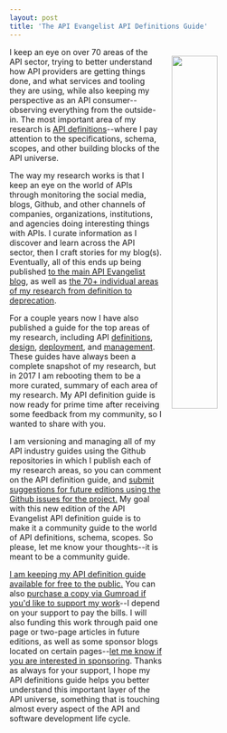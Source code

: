 ```yaml
---
layout: post
title: 'The API Evangelist API Definitions Guide'
---
```

<p><a href="http://apis.how/jxcvi8wng2"><img style="padding: 15px;" src="http://kinlane-productions.s3.amazonaws.com/api_evangelist_site/blog/api_definitions_2017_03.png" alt="" width="40%" align="right" /></a></p>
<p>I keep an eye on over 70 areas of the API sector, trying to better understand how API providers are getting things done, and what services and tooling they are using, while also keeping my perspective as an API consumer--observing everything from the outside-in. The most important area of my research is <a href="http://definitions.apievangelist.com">API definitions</a>--where I pay attention to the specifications, schema, scopes, and other building blocks of the API universe.&nbsp;</p>
<p>The way my research works&nbsp;is that I keep an eye on the world of APIs through monitoring the social media, blogs, Github, and other channels of companies, organizations, institutions, and agencies doing interesting things with APIs. I curate information as I discover&nbsp;and learn across the API sector, then I craft stories for my blog(s). Eventually, all of this ends up being published <a href="http://apievangelist.com/blog/">to the main API Evangelist blog</a>, as well as <a href="http://apievangelist.com/">the 70+ individual areas of my research from definition to deprecation</a>.&nbsp;</p>
<p>For a couple years now I have also published a guide for the top areas of my research, including API <a href="http://definitions.apievangelist.com">definitions</a>, <a href="http://design.apievangelist.com">design</a>, <a href="http://deployment.apievangelist.com">deployment</a>, and <a href="http://management.apievangelist.com">management</a>. These guides have always been a complete snapshot of my research, but in 2017 I am rebooting them to be a more curated, summary of each area of my research. My API definition guide is now ready for prime time after receiving some feedback from my community, so I wanted to share with you.</p>
<p>I am versioning and managing all of my API industry guides using the Github repositories in which I publish each of my research areas, so you can comment on the API definition guide, and <a href="https://github.com/api-evangelist/definitions/issues">submit suggestions for future editions using the Github issues for the project.</a>&nbsp;My goal with this new edition of the API Evangelist API definition guide is to make it a community guide to the world of API definitions, schema, scopes. So please, let me know your thoughts--it is meant to be a community guide.</p>
<p><a href="http://definitions.apievangelist.com/guide/">I am keeping my API definition guide available for free to the public.</a> You can also <a href="https://gum.co/Wlwnk">purchase a copy via Gumroad if you'd like to support my work</a>--I depend on your support to pay the bills. I will also funding this work through paid one page or two-page articles in future editions, as well as some sponsor blogs located on certain pages--<a href="mailto:info@apievangelist.com">let me know if you are interested in sponsoring</a>. Thanks as always for your support, I hope my API definitions guide helps you better understand this important layer of the API universe, something that is touching almost every aspect of the API and software development life cycle.</p>